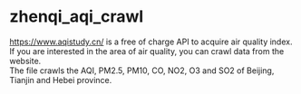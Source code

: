 # zhenqi_aqi_crawl
https://www.aqistudy.cn/ is a free of charge API to acquire air quality index. <br>
If you are interested in the area of air quality, you can crawl data from the website.<br>
The file crawls the AQI, PM2.5, PM10, CO, NO2, O3 and SO2 of Beijing, Tianjin and Hebei province.
